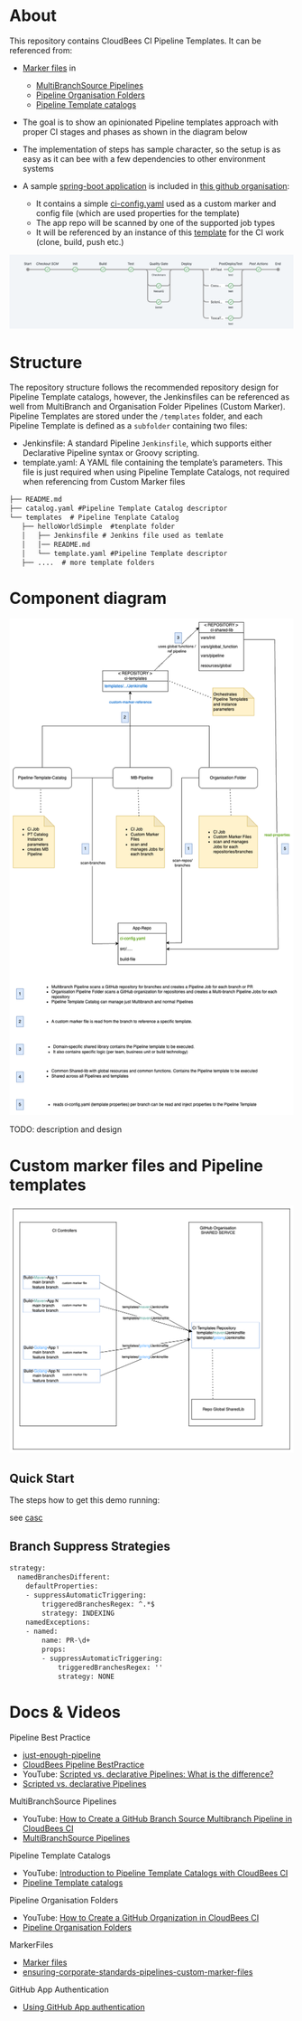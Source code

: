 # About 
This repository contains CloudBees CI Pipeline Templates.
It can be referenced from:

* [Marker files](https://docs.cloudbees.com/docs/cloudbees-ci/latest/pipelines/pipeline-as-code#custom-pac-scripts) in 
  * [MultiBranchSource Pipelines](https://docs.cloudbees.com/docs/cloudbees-ci/latest/pipelines/pipeline-as-code#_multibranch_pipeline_projects)
  * [Pipeline Organisation Folders](https://docs.cloudbees.com/docs/cloudbees-ci/latest/pipelines/pipeline-as-code#_organization_folders)
  * [Pipeline Template catalogs](https://docs.cloudbees.com/docs/cloudbees-ci/latest/pipeline-templates-user-guide/)

* The goal is to show an opinionated Pipeline templates approach with proper CI stages and phases as shown in the diagram below
* The implementation of steps has sample character, so the setup is as easy as it can bee with a few dependencies to other environment systems
* A sample [spring-boot application](https://github.com/cb-ci-templates/sample-app-spring-boot-maven) is included in [this github organisation](https://github.com/cb-ci-templates):
  * It contains a simple [ci-config.yaml](https://github.com/cb-ci-templates/sample-app-spring-boot-maven/blob/main/ci-config.yaml) used as a custom marker and config file (which are used properties for the template)
  * The app repo will be scanned by one of the supported job types
  * It will be referenced by an instance of this [template](https://github.com/cb-ci-templates/ci-templates/blob/main/templates/mavenMultiBranch/Jenkinsfile) for the CI work (clone, build, push etc.)

![CI-Pipeline.png](images/CI-Pipeline-1.png)

# Structure 
The repository structure follows the recommended repository design for Pipeline Template catalogs, however, the Jenkinsfiles can be referenced as well from MultiBranch and Organisation Folder Pipelines (Custom Marker).
Pipeline Templates are stored under the `/templates` folder, and each Pipeline Template is defined as a `subfolder` containing two files:

* Jenkinsfile: A standard Pipeline `Jenkinsfile`, which supports either Declarative Pipeline syntax or Groovy scripting.
* template.yaml: A YAML file containing the template’s parameters. This file is just required when using Pipeline Template Catalogs, not required when referencing from Custom Marker files

```
├── README.md
├── catalog.yaml #Pipeline Template Catalog descriptor
└── templates  # Pipeline Tenplate Catalog
   ├── helloWorldSimple  #tenplate folder
   │   ├── Jenkinsfile # Jenkins file used as temlate
   │   │── README.md    
   │   └── template.yaml #Pipeline Template descriptor
   ├── ....  # more template folders 

```
# Component diagram
![CI-Component-diagram.png](images/CI-Component-diagram.png)

TODO: description and design

# Custom marker files and Pipeline templates

![Diagram](images/CI-Diagramms-CustomMarkerFiles.svg)


 
## Quick Start

The steps how to get this demo running:

see [casc](casc/)


##  Branch Suppress Strategies

```
strategy:
  namedBranchesDifferent:
    defaultProperties:
    - suppressAutomaticTriggering:
        triggeredBranchesRegex: ^.*$
        strategy: INDEXING
    namedExceptions:
    - named:
        name: PR-\d+
        props:
        - suppressAutomaticTriggering:
            triggeredBranchesRegex: ''
            strategy: NONE
```

# Docs & Videos

Pipeline Best Practice
* [just-enough-pipeline](https://www.jenkins.io/blog/2021/10/26/just-enough-pipeline/)
* [CloudBees Pipeline BestPractice](https://docs.cloudbees.com/docs/cloudbees-ci/latest/pipelines/pipeline-best-practices)
* YouTube: [Scripted vs. declarative Pipelines: What is the difference?](https://www.youtube.com/watch?v=GJBlskiaRrI=)
* [Scripted vs. declarative Pipelines](https://e.printstacktrace.blog/jenkins-scripted-pipeline-vs-declarative-pipeline-the-4-practical-differences/)

MultiBranchSource Pipelines
* YouTube: [How to Create a GitHub Branch Source Multibranch Pipeline in CloudBees CI](https://www.youtube.com/watch?v=ZWwmh4gqia4)
* [MultiBranchSource Pipelines](https://docs.cloudbees.com/docs/cloudbees-ci/latest/pipelines/pipeline-as-code#_multibranch_pipeline_projects)

Pipeline Template Catalogs
* YouTube: [Introduction to Pipeline Template Catalogs with CloudBees CI](https://www.youtube.com/watch?v=pPwI_kTSCmA)
* [Pipeline Template catalogs](https://docs.cloudbees.com/docs/cloudbees-ci/latest/pipeline-templates-user-guide/)

Pipeline Organisation Folders
* YouTube: [How to Create a GitHub Organization in CloudBees CI](https://www.youtube.com/watch?v=w5YupbQ1vHI)
* [Pipeline Organisation Folders](https://docs.cloudbees.com/docs/cloudbees-ci/latest/pipelines/pipeline-as-code#_organization_folders)

MarkerFiles
* [Marker files](https://docs.cloudbees.com/docs/cloudbees-ci/latest/pipelines/pipeline-as-code#custom-pac-scripts)
* [ensuring-corporate-standards-pipelines-custom-marker-files](https://www.cloudbees.com/blog/ensuring-corporate-standards-pipelines-custom-marker-files)

GitHub App Authentication
* [Using GitHub App authentication](https://docs.cloudbees.com/docs/cloudbees-ci/latest/traditional-admin-guide/github-app-auth)
